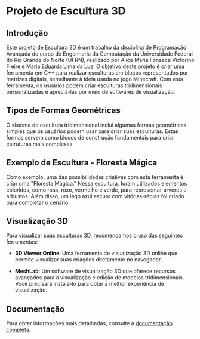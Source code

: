 # Projeto de Escultura 3D


## Introdução

Este projeto de Escultura 3D é um trabalho da disciplina de Programação Avançada do curso de Engenharia da Computação da Universidade Federal do Rio Grande do Norte (UFRN), realizado por Alice Maria Fonseca Victorino Freire e Maria Eduarda Lima da Luz. O objetivo deste projeto é criar uma ferramenta em C++ para realizar esculturas em blocos representados por matrizes digitais, semelhante à ideia usada no jogo Minecraft. Com esta ferramenta, os usuários podem criar esculturas tridimensionais personalizadas e apreciá-las por meio de softwares de visualização.


## Tipos de Formas Geométricas

O sistema de escultura tridimensional inclui algumas formas geométricas simples que os usuários podem usar para criar suas esculturas. Estas formas servem como blocos de construção fundamentais para criar estruturas mais complexas.

## Exemplo de Escultura - Floresta Mágica

Como exemplo, uma das possibilidades criativas com esta ferramenta é criar uma "Floresta Mágica." Nessa escultura, foram utilizados elementos coloridos, como rosa, roxo, vermelho e verde, para representar árvores e arbustos. Além disso, um lago azul escuro com vitórias-régias foi criado para completar o cenário.

## Visualização 3D

Para visualizar suas esculturas 3D, recomendamos o uso das seguintes ferramentas:

- **3D Viewer Online**: Uma ferramenta de visualização 3D online que permite visualizar suas criações diretamente no navegador.

- **MeshLab**: Um software de visualização 3D que oferece recursos avançados para a visualização e edição de modelos tridimensionais. Você precisará instalá-lo para obter a melhor experiência de visualização.

## Documentação

Para obter informações mais detalhadas, consulte a [documentação completa](https://escultor3d.vercel.app).